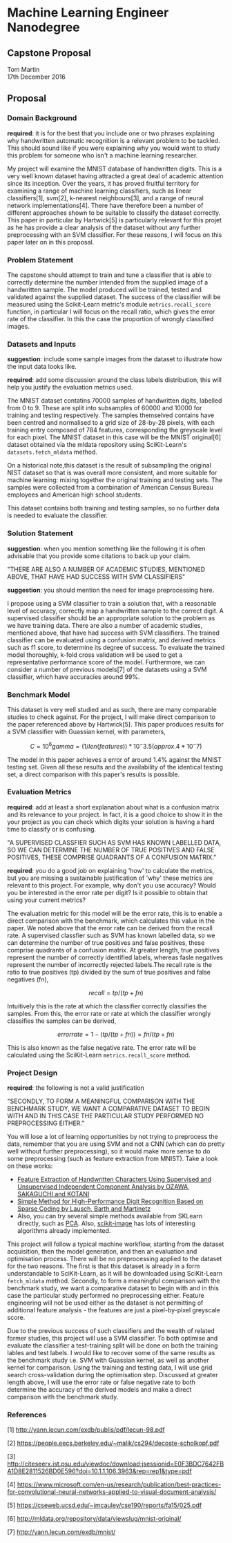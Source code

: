 # Machine Learning Engineer Nanodegree
## Capstone Proposal
Tom Martin  
17th December 2016

## Proposal

### Domain Background

__required__: it is for the best that you include one or two phrases explaining why 
handwritten automatic recognition is a relevant problem to be tackled. This 
should sound like if you were explaining why you would want to study this 
problem for someone who isn't a machine learning researcher.

My project will examine the MNIST database of handwritten digits. This is a very 
well known dataset having attracted a great deal of academic attention since its 
inception. Over the years, it has proved fruitful territory for examining a range
of machine learning classifiers, such as linear classifiers[1], svm[2], 
k-nearest neighbours[3], and a range of neural network implementations[4].
There have therefore been a number of different approaches shown to be suitable 
to classify the dataset correctly. This paper in particular by Hartwick[5] is 
particularly relevant for this projet as he has provide a clear analysis of the 
dataset without any further preprocessing with an SVM classifier. For these 
reasons, I will focus on this paper later on in this proposal. 

### Problem Statement

The capstone should attempt to train and tune a classifier that is able to 
correctly determine the number intended from the supplied image of a 
handwritten sample. The model produced will be trained, tested and validated 
against the supplied dataset.  The success of the classifier will be measured 
using the Scikit-Learn metric's module `metrics.recall_score` function, in 
particular I will focus on the recall ratio, which gives the error rate of the 
classifier. In this the case the proportion of wrongly classified images.    


### Datasets and Inputs

__suggestion__: include some sample images from the dataset to illustrate how 
the input data looks like.

__required__: add some discussion around the class labels distribution, this 
will help you justify the evaluation metrics used.

The MNIST dataset contatins 70000 samples of handwritten digits, labelled from 
0 to 9. These are split into subsamples of 60000 and 10000 for training and 
testing respectively. The samples themselved contains have been centred and 
normalised to a grid size of 28-by-28 pixels, with each training entry composed
of 784 features, corresponding the greyscale level for each pixel. The MNIST 
dataset in this case will be the MNIST original[6] dataset obtained via the 
mldata repository using SciKit-Learn's `datasets.fetch_mldata` method.

On a historical note,this dataset is the result of subsampling the original 
NIST dataset so that is was overall more consistent, and more suitable for 
machine learning: mixing together the original training and testing sets. The 
samples were collected from a combination of American Census Bureau employees 
and American high school students.

This dataset contains both training and testing samples, so no further data is 
needed to evaluate the classifier. 

### Solution Statement

__suggestion__: when you mention something like the following it is often 
advisable that you provide some citations to back up your claim.

"THERE ARE ALSO A NUMBER OF ACADEMIC STUDIES, MENTIONED ABOVE, THAT HAVE HAD 
SUCCESS WITH SVM CLASSIFIERS"

__suggestion__: you should mention the need for image preprocessing here.

I propose using a SVM classifier to train a solution that, with a reasonable 
level of accuracy, correctly map a handwritten sample to the correct digit. 
A supervised classifier should be an appropriate solution to the problem as we 
have training data. There are also a number of academic studies, mentioned 
above, that have had success with SVM classifiers. The trained classifier can 
be evaluated using a confusion matrix, and derived metrics such as f1 score, to 
determine its degree of success. To evaluate the trained model thoroughly, 
k-fold cross validation will be used to get a representative performance score 
of the model. Furthermore, we can consider a number of previous models[7] of 
the datasets using a SVM classifier, which have accuracies around 99%. 

### Benchmark Model

This dataset is very well studied and as such, there are many comparable 
studies to check against. For the project, I will make direct comparison to 
the paper referenced above by Hartwick[5]. This paper produces results for a 
SVM classifier with Guassian kernel, with parameters,

```math
C = 10^6
gamma = (1/len(features)) * 10^-3.5 (approx. 4 * 10^-7)
```

The model in this paper achieves a error of around 1.4% against the MNIST 
testing set. Given all these results and the availability of the identical 
testing set, a direct comparison with this paper's results is possible.


### Evaluation Metrics

__required__: add at least a short explanation about what is a confusion matrix 
and its relevance to your project. In fact, it is a good choice to show it in 
the your project as you can check which digits your solution is having a hard 
time to classify or is confusing.

"A SUPERVISED CLASSFIER SUCH AS SVM HAS KNOWN LABELLED DATA, SO WE CAN 
DETERMINE THE NUMBER OF TRUE POSITIVES AND FALSE POSITIVES, THESE COMPRISE 
QUADRANTS OF A CONFUSION MATRIX."

__required__: you do a good job on explaining 'how' to calculate the metrics, 
but you are missing a sustainable justification of 'why' these metrics are 
relevant to this project. For example, why don't you use accuracy? Would you 
be interested in the error rate per digit? Is it possible to obtain that using 
your current metrics?

The evaluation metric for this model will be the error rate, this is to enable 
a direct comparison with the benchmark, which calculates this value in the 
paper. We noted above that the error rate can be derived from the recall rate.
A supervised classfier such as SVM has known labelled data, so we can determine 
the number of true positives and false positives, these comprise quadrants of a 
confusion matrix. At greater length, true positives represent the number of 
correctly identified labels, whereas fasle negatives represent the number of 
incorrectly rejected labels.The recall rate is the ratio to true positives 
(tp) divided by the sum of true positives and false negatives (fn), 

```math
recall = tp / (tp + fn)
```

Intuitively this is the rate at which the classifier correctly classifies the 
samples. From this, the error rate or rate at which the classifier wrongly 
classifies the samples can be derived,

```math
error rate = 1 - (tp / (tp + fn)) = fn / (tp + fn)
```

This is also known as the false negative rate. The error rate will be 
calculated using the SciKit-Learn `metrics.recall_score` method.

### Project Design

__required__: the following is not a valid justification

"SECONDLY, TO FORM A MEANINGFUL COMPARISON WITH THE BENCHMARK STUDY, WE WANT A 
COMPARATIVE DATASET TO BEGIN WITH AND IN THIS CASE THE PARTICULAR STUDY 
PERFORMED NO PREPROCESSING EITHER."

You will lose a lot of learning opportunities by not trying to preprocess the 
data, remember that you are using SVM and not a CNN (which can do pretty well 
without further preprocessing), so it would make more sense to do some 
preprocessing (such as feature extraction from MNIST). Take a look on these 
works:

* [Feature Extraction of Handwritten Characters Using Supervised and 
Unsupervised Independent Component Analysis by OZAWA, SAKAGUCHI and KOTANI](http://www2.kobe-u.ac.jp/~ozawasei/pub/sci01.pdf)
* [Simple Method for High-Performance Digit Recognition Based on Sparse Coding 
by Lausch, Barth and Martinetz](http://www.inb.uni-luebeck.de/publications/pdfs/LaBaMa08c.pdf)
* Also, you can try several simple methods available from SKLearn directly, 
such as 
[PCA](http://scikit-learn.org/stable/modules/generated/sklearn.decomposition.PCA.html). 
Also, [scikit-image](http://scikit-image.org/) has lots of interesting 
algorithms already implemented.

This project will follow a typical machine workflow, starting from the dataset 
acquisition, then the model generation, and then an evaluation and optimisation 
process. There will be no preprocessing applied to the dataset for the two 
reasons. The first is that this dataset is already in a form understandable to 
SciKit-Learn, as it will be downloaded using SciKit-Learn `fetch_mldata` 
method. Secondly, to form a meaningful comparison with the benchmark study, we 
want a comparative dataset to begin with and in this case the particular study 
performed no preprocessing either. Feature engineering will not be used either 
as the dataset is not permitting of additional feature analysis - the features 
are just a pixel-by-pixel greyscale score.

Due to the previous success of such classifiers and the wealth of related 
former studies, this project will use a SVM classifier. To both optimise and 
evaluate the classifier a test-training split will be done on both the training 
lables and test labels. I would like to recover some of the same results as the 
benchmark study i.e. SVM with Guassian kernel, as well as another kernel for 
comparison. Using the training and testing data, I will use grid search 
cross-validation during the optimisation step. Discussed at greater length 
above, I will use the error rate or false negative rate to both determine the 
accuracy of the derived models and make a direct comparison with the benchmark 
study. 

### References

[1] http://yann.lecun.com/exdb/publis/pdf/lecun-98.pdf

[2] https://people.eecs.berkeley.edu/~malik/cs294/decoste-scholkopf.pdf

[3] http://citeseerx.ist.psu.edu/viewdoc/download;jsessionid=E0F3BDC7642FBA1D8E2811526BD0E596?doi=10.1.1.106.3963&rep=rep1&type=pdf

[4] https://www.microsoft.com/en-us/research/publication/best-practices-for-convolutional-neural-networks-applied-to-visual-document-analysis/

[5] https://cseweb.ucsd.edu/~jmcauley/cse190/reports/fa15/025.pdf

[6] http://mldata.org/repository/data/viewslug/mnist-original/

[7] http://yann.lecun.com/exdb/mnist/